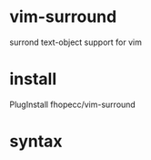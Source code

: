 # vim-surround
 surrond text-object support for vim

# install 
PlugInstall fhopecc/vim-surround

# syntax 


